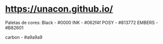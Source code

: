 # https://unacon.github.io/

Paletas de cores:
Black  - #0000
INK - #062f4f
POSY - #813772
EMBERS - #B82601

carbon - #a9a9a9